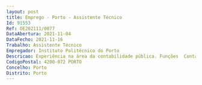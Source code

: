 ```yaml
--- 
layout: post
title: Emprego - Porto - Assistente Técnico
Id: 91553
Ref: OE202111/0077
DataAbertura: 2021-11-04
DataFecho: 2021-11-16
Trabalho: Assistente Técnico
Empregador: Instituto Politécnico do Porto
Descricao: Experiência na área da contabilidade pública. Funções  Contabilização de documentos de despesa e receita, registo do património e sua inventariação e demais funções inerentes à categoria.
CodigoPostal: 4200-072 PORTO
Concelho: Porto
Distrito: Porto
--- 
```

